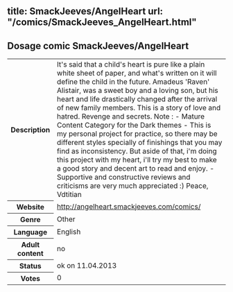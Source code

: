 title: SmackJeeves/AngelHeart
url: "/comics/SmackJeeves_AngelHeart.html"
---
Dosage comic SmackJeeves/AngelHeart
-----------------------------------------

<table class="comicinfo">
<tr>
<th>Description</th><td>It's said that a child's heart is pure like a plain white sheet of paper, and what's written on it will define the child in the future. Amadeus 'Raven' Alistair, was a sweet boy and a loving son, but his heart and life drastically changed after the arrival of new family members. This is a story of love and hatred. Revenge and secrets. Note : - Mature Content Category for the Dark themes - This is my personal project for practice, so there may be different styles specially of finishings that you may find as inconsistency. But aside of that, i'm doing this project with my heart, i'll try my best to make a good story and decent art to read and enjoy. - Supportive and constructive reviews and criticisms are very much appreciated :) Peace, Vdtitian</td>
</tr>
<tr>
<th>Website</th><td><a href="http://angelheart.smackjeeves.com/comics/">http://angelheart.smackjeeves.com/comics/</a></td>
</tr>
<tr>
<th>Genre</th><td>Other</td>
</tr>
<tr>
<th>Language</th><td>English</td>
</tr>
<tr>
<th>Adult content</th><td>no</td>
</tr>
<tr>
<th>Status</th><td>ok on 11.04.2013</td>
</tr>
<tr>
<th>Votes</th><td>0</div></td>
</tr>
</table>
